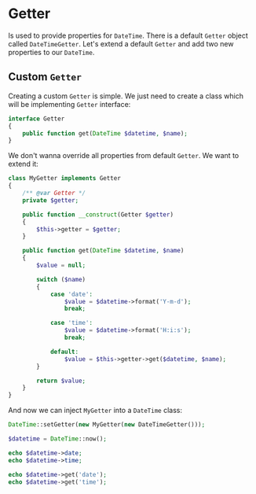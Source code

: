 # Getter
Is used to provide properties for `DateTime`. There is a default `Getter` object called `DateTimeGetter`. 
Let's extend a default `Getter` and add two new properties to our `DateTime`.

## Custom `Getter`
Creating a custom `Getter` is simple. We just need to create a class which will be implementing `Getter`
interface:
```php
interface Getter
{
	public function get(DateTime $datetime, $name);
}
```

We don't wanna override all properties from default `Getter`. We want to extend it:
```php
class MyGetter implements Getter
{
	/** @var Getter */
	private $getter;

	public function __construct(Getter $getter)
	{
		$this->getter = $getter;
	}

	public function get(DateTime $datetime, $name)
	{
		$value = null;

		switch ($name)
		{
			case 'date':
				$value = $datetime->format('Y-m-d');
				break;

			case 'time':
				$value = $datetime->format('H:i:s');
				break;

			default:
				$value = $this->getter->get($datetime, $name);
		}

		return $value;
	}
}
```

And now we can inject `MyGetter` into a `DateTime` class:
```php
DateTime::setGetter(new MyGetter(new DateTimeGetter()));

$datetime = DateTime::now();

echo $datetime->date;
echo $datetime->time;

echo $datetime->get('date');
echo $datetime->get('time');
```